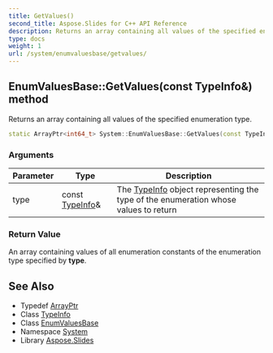 ```yaml
---
title: GetValues()
second_title: Aspose.Slides for C++ API Reference
description: Returns an array containing all values of the specified enumeration type.
type: docs
weight: 1
url: /system/enumvaluesbase/getvalues/
---
```

## EnumValuesBase::GetValues(const TypeInfo\&) method


Returns an array containing all values of the specified enumeration type.

```cpp
static ArrayPtr<int64_t> System::EnumValuesBase::GetValues(const TypeInfo &type)
```


### Arguments

| Parameter | Type | Description |
| --- | --- | --- |
| type | const [TypeInfo](../../typeinfo/)\& | The [TypeInfo](../../typeinfo/) object representing the type of the enumeration whose values to return |

### Return Value

An array containing values of all enumeration constants of the enumeration type specified by **type**.

## See Also

* Typedef [ArrayPtr](../../arrayptr/)
* Class [TypeInfo](../../typeinfo/)
* Class [EnumValuesBase](../)
* Namespace [System](../../)
* Library [Aspose.Slides](../../../)